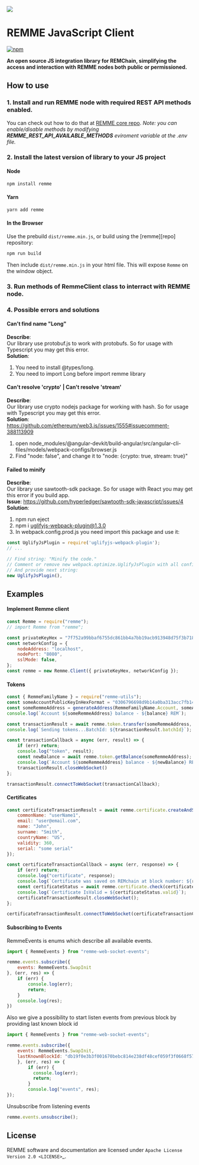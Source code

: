<img src="https://avatars1.githubusercontent.com/u/29229038" />

REMME JavaScript Client
==========
[![npm](https://img.shields.io/npm/dm/remme.svg)](https://www.npmjs.com/package/remme)

**An open source JS integration library for REMChain, simplifying the access and interaction with REMME nodes both public or permissioned.**

## How to use
### 1. Install and run REMME node with required REST API methods  enabled.
You can check out how to do that at [REMME core repo](https://github.com/Remmeauth/remme-core/).
*Note: you can enable/disable methods by modifying **REMME_REST_API_AVAILABLE_METHODS** eviroment variable at the .env file.*

### 2. Install the latest version of library to your JS project
#### Node

```bash
npm install remme
```

#### Yarn

```bash
yarn add remme
```

#### In the Browser

Use the prebuild ``dist/remme.min.js``, or
build using the [remme][repo] repository:

```bash
npm run build
```

Then include `dist/remme.min.js` in your html file.
This will expose `Remme` on the window object.

### 3. Run methods of **RemmeClient** class to interract with REMME node.

### 4. Possible errors and solutions
#### Can't find name "Long"
**Describe**:<br />
Our library use protobuf.js to work with protobufs.
So for usage with Typescript you may get this error.<br />
**Solution**:<br />
1. You need to install @types/long.<br />
2. You need to import Long before import remme library

#### Can't resolve 'crypto' | Can't resolve 'stream'
**Describe**:<br />
Our library use crypto nodejs package for working with hash.
So for usage with Typescript you may get this error.<br />
**Solution**:<br />
https://github.com/ethereum/web3.js/issues/1555#issuecomment-388113909<br />
1. open node_modules/@angular-devkit/build-angular/src/angular-cli-files/models/webpack-configs/browser.js
2. Find "node: false", and change it to "node: {crypto: true, stream: true}"

#### Failed to minify
**Describe**:<br />
Our library use sawtooth-sdk package.
So for usage with React you may get this error if you build app.<br />
**Issue**: https://github.com/hyperledger/sawtooth-sdk-javascript/issues/4<br />
**Solution**:<br />
1. npm run eject
2. npm i uglifyjs-webpack-plugin@1.3.0
3. In webpack.config.prod.js you need import this package and use it:

```js
const UglifyJsPlugin = require('uglifyjs-webpack-plugin');
// ...

// Find string: "Minify the code."
// Comment or remove new webpack.optimize.UglifyJsPlugin with all configuration after this string.
// And provide next string:
new UglifyJsPlugin(),
```


## Examples
#### Implement Remme client
```js
const Remme = require("remme");
// import Remme from "remme";

const privateKeyHex = "7f752a99bbaf6755dc861bb4a7bb19acb913948d75f3b718ff4545d01d9d4f10";
const networkConfig = {
    nodeAddress: "localhost",
    nodePort: "8080",
    sslMode: false,
};
const remme = new Remme.Client({ privateKeyHex, networkConfig });
```

#### Tokens
```js
const { RemmeFamilyName } = require("remme-utils");
const someAccountPublicKeyInHexFormat = "0306796698d9b14a0ba313acc7fb14f69d8717393af5b02cc292d72009b97d8759";
const someRemmeAddress = generateAddress(RemmeFamilyName.Account, someAccountPublicKeyInHexFormat);
console.log(`Account ${someRemmeAddress} balance - ${balance} REM`);

const transactionResult = await remme.token.transfer(someRemmeAddress, 100);
console.log(`Sending tokens...BatchId: ${transactionResult.batchId}`);

const transactionCallback = async (err, result) => {
    if (err) return;
    console.log("token", result);
    const newBalance = await remme.token.getBalance(someRemmeAddress);
    console.log(`Account ${someRemmeAddress} balance - ${newBalance} REM`);
    transactionResult.closeWebSocket()
};

transactionResult.connectToWebSocket(transactionCallback);
```

#### Certificates
```js
const certificateTransactionResult = await remme.certificate.createAndStore({
    commonName: "userName1",
    email: "user@email.com",
    name: "John",
    surname: "Smith",
    countryName: "US",
    validity: 360,
    serial: "some serial"
});

const certificateTransactionCallback = async (err, response) => {
    if (err) return;
    console.log("certificate", response);
    console.log(`Certificate was saved on REMchain at block number: ${response.block_number}`);
    const certificateStatus = await remme.certificate.check(certificateTransactionResult.certificate);
    console.log(`Certificate IsValid = ${certificateStatus.valid}`);
    certificateTransactionResult.closeWebSocket();
};

certificateTransactionResult.connectToWebSocket(certificateTransactionCallback);
```

#### Subscribing to Events
RemmeEvents is enums which describe all available events.
```js
import { RemmeEvents } from "remme-web-socket-events";

remme.events.subscribe({
    events: RemmeEvents.SwapInit
}, (err, res) => {
    if (err) {
        console.log(err);
        return;
    }
    console.log(res);
})
```

Also we give a possibility to start listen events from previous block by providing last known block id

```js
import { RemmeEvents } from "remme-web-socket-events";

remme.events.subscribe({
    events: RemmeEvents.SwapInit,
    lastKnownBlockId: "db19f0e3b3f001670bebc814e238df48cef059f3f0668f57702ba9ff0c4b8ec45c7298f08b4c2fa67602da27a84b3df5dc78ce0f7774b3d3ae094caeeb9cbc82"
    }, (err, res) => {
        if (err) {
          console.log(err);
          return;
        }
        console.log("events", res);
});
```

Unsubscribe from listening events

```js
remme.events.unsubscribe();
```

## License

REMME software and documentation are licensed under `Apache License Version 2.0 <LICENSE>`_.
